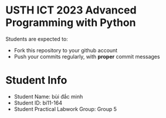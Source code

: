 USTH ICT 2023 Advanced Programming with Python
=====================================================

Students are expected to:
* Fork this repository to your github account
* Push your commits regularly, with **proper** commit messages


Student Info
=========================

* Student Name: bùi đắc minh
* Student ID: bi11-164
* Student Practical Labwork Group: Group 5

